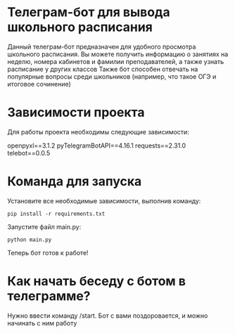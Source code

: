 # Телеграм-бот для вывода школьного расписания
Данный телеграм-бот предназначен для удобного просмотра школьного расписания. Вы можете получить информацию о занятиях на неделю, номера кабинетов и фамилии преподавателей, а также узнать расписание у других классов
Также бот способен отвечать на популярные вопросы среди школьников (например, что такое ОГЭ и итоговое сочинение)

# Зависимости проекта
Для работы проекта необходимы следующие зависимости:

openpyxl==3.1.2
pyTelegramBotAPI==4.16.1
requests==2.31.0
telebot==0.0.5

# Команда для запуска
Установите все необходимые зависимости, выполнив команду:
```
pip install -r requirements.txt
```

Запустите файл main.py:
```
python main.py
```
Теперь бот готов к работе!

# Как начать беседу с ботом в телеграмме?
Нужно ввести команду /start. Бот с вами поздоровается, и можно начинать с ним работу

